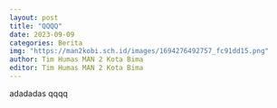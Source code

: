 ```yaml
---
layout: post
title: "QQQQ"
date: 2023-09-09
categories: Berita
img: "https://man2kobi.sch.id/images/1694276492757_fc91dd15.png"
author: Tim Humas MAN 2 Kota Bima
editor: Tim Humas MAN 2 Kota Bima
---
```



adadadas qqqq
